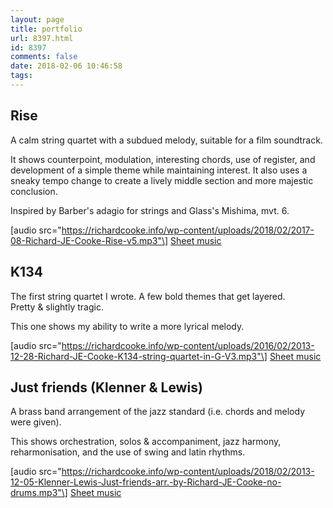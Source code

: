 ```yaml
---
layout: page
title: portfolio
url: 8397.html
id: 8397
comments: false
date: 2018-02-06 10:46:58
tags:
---
```


Rise
----

A calm string quartet with a subdued melody, suitable for a film soundtrack.  
  
It shows counterpoint, modulation, interesting chords, use of register, and development of a simple theme while maintaining interest. It also uses a sneaky tempo change to create a lively middle section and more majestic conclusion.  
  
Inspired by Barber's adagio for strings and Glass's Mishima, mvt. 6.

\[audio src="https://richardcooke.info/wp-content/uploads/2018/02/2017-08-Richard-JE-Cooke-Rise-v5.mp3"\] [Sheet music](https://richardcooke.info/wp-content/uploads/2018/02/2017-08-Richard-JE-Cooke-Rise-v5.pdf) 

K134
----

The first string quartet I wrote. A few bold themes that get layered.  
Pretty & slightly tragic.  
  
This one shows my ability to write a more lyrical melody.

\[audio src="https://richardcooke.info/wp-content/uploads/2016/02/2013-12-28-Richard-JE-Cooke-K134-string-quartet-in-G-V3.mp3"\] [Sheet music](https://richardcooke.info/wp-content/uploads/2014/01/2013-12-28-Richard-JE-Cooke-K134-string-quartet-in-G.pdf) 

Just friends (Klenner & Lewis)
------------------------------

A brass band arrangement of the jazz standard (i.e. chords and melody were given).  
  
This shows orchestration, solos & accompaniment, jazz harmony, reharmonisation, and the use of swing and latin rhythms.

\[audio src="https://richardcooke.info/wp-content/uploads/2018/02/2013-12-05-Klenner-Lewis-Just-friends-arr.-by-Richard-JE-Cooke-no-drums.mp3"\] [Sheet music](https://richardcooke.info/wp-content/uploads/2014/01/2013-12-15-Klenner-Lewis-Just-friends-arr.-by-Richard-JE-Cooke.pdf)